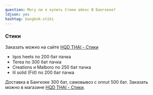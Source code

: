 ```yaml
---
question: Могу ли я купить Cтики айкос В Бангкоке?
ldjson: yes 
hashtag: bangkok-stiki
---
```


### Стики 

Заказать можно на сайте [HQD THAI - Стики](https://hqdthai.ru/stiki/iqosstiki/)

* Iqos heets по 200 бат пачка
* Terea по 300 бат пачка 
* Creations и Malboro по 250 бат пачка
* lil solid (Fiit) по 200 бат пачка 



Доставка в Бангкоке 300 бат, самовывоз с onnut 500 бат. Заказать можно в магазине [HQD THAI - Стики](https://hqdthai.ru/stiki/iqosstiki/).
